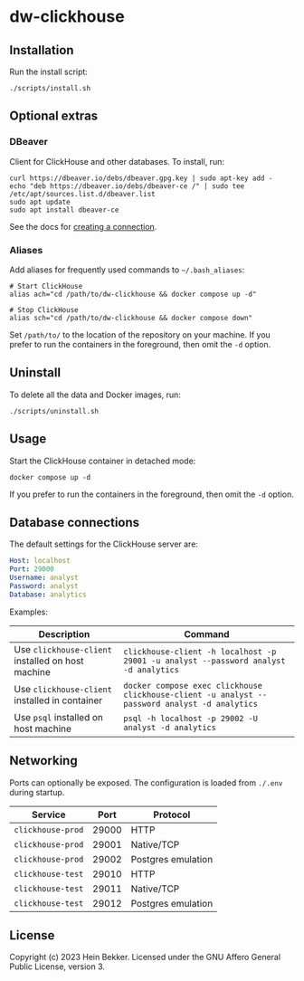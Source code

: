 # dw-clickhouse

## Installation

Run the install script:

```shell
./scripts/install.sh
```

## Optional extras

### DBeaver

Client for ClickHouse and other databases. To install, run:

```shell
curl https://dbeaver.io/debs/dbeaver.gpg.key | sudo apt-key add -
echo "deb https://dbeaver.io/debs/dbeaver-ce /" | sudo tee /etc/apt/sources.list.d/dbeaver.list
sudo apt update
sudo apt install dbeaver-ce
```

See the docs for [creating a connection](https://github.com/dbeaver/dbeaver/wiki/Create-Connection).

### Aliases

Add aliases for frequently used commands to `~/.bash_aliases`:

```shell
# Start ClickHouse
alias ach="cd /path/to/dw-clickhouse && docker compose up -d"

# Stop ClickHouse
alias sch="cd /path/to/dw-clickhouse && docker compose down"
```

Set `/path/to/` to the location of the repository on your machine. If you prefer to run the containers in the foreground, then omit the `-d` option.

## Uninstall

To delete all the data and Docker images, run:

```shell
./scripts/uninstall.sh
```

## Usage

Start the ClickHouse container in detached mode:

```shell
docker compose up -d
```

If you prefer to run the containers in the foreground, then omit the `-d` option.

## Database connections

The default settings for the ClickHouse server are:

```yaml
Host: localhost
Port: 29000
Username: analyst
Password: analyst
Database: analytics
```

Examples:

| Description                                       | Command                                                                                       |
|---------------------------------------------------|-----------------------------------------------------------------------------------------------|
| Use `clickhouse-client` installed on host machine | `clickhouse-client -h localhost -p 29001 -u analyst --password analyst -d analytics`          |
| Use `clickhouse-client` installed in container    | `docker compose exec clickhouse clickhouse-client -u analyst --password analyst -d analytics` |
| Use `psql` installed on host machine              | `psql -h localhost -p 29002 -U analyst -d analytics`                                          |

## Networking

Ports can optionally be exposed. The configuration is loaded from `./.env` during startup.

| Service              | Port  | Protocol              |
|----------------------|-------|-----------------------|
| `clickhouse-prod`    | 29000 | HTTP                  |
| `clickhouse-prod`    | 29001 | Native/TCP            |
| `clickhouse-prod`    | 29002 | Postgres emulation    |
| `clickhouse-test`    | 29010 | HTTP                  |
| `clickhouse-test`    | 29011 | Native/TCP            |
| `clickhouse-test`    | 29012 | Postgres emulation    |

## License

Copyright (c) 2023 Hein Bekker. Licensed under the GNU Affero General Public License, version 3.
